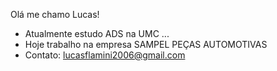 Olá me chamo Lucas!

- Atualmente estudo ADS na UMC ...
- Hoje trabalho na empresa SAMPEL PEÇAS AUTOMOTIVAS
- Contato: lucasflamini2006@gmail.com
